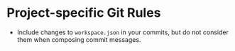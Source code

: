 # Project-specific Git Rules

- Include changes to `workspace.json` in your commits, but do not consider them when composing commit messages.
